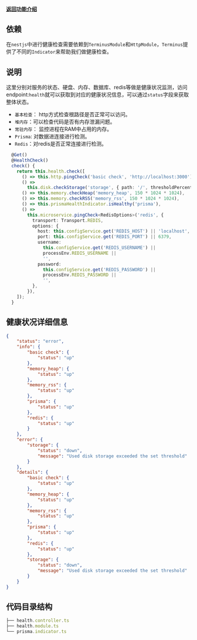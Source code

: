 #### [返回功能介绍](/feature/)
## 依赖

在`nestjs`中进行健康检查需要依赖到`TerminusModule`和`HttpModule`，`Terminus`提供了不同的`Indicator`来帮助我们做健康检查。

## 说明

这里分别对服务的状态、硬盘、内存、数据库、redis等做是健康状况监测，访问endpoint:`health`就可以获取到对应的健康状况信息，可以通过`status`字段来获取整体状态。

- `基本检查`： http方式检查根路径是否正常可以访问。
- `堆内存`：可以检查代码是否有内存泄漏问题。
- `常驻内存`： 监控进程在RAM中占用的内存。
- `Prisma`: 对数据进连接进行检测。
- `Redis`：对redis是否正常连接进行检测。

```typescript
  @Get()
  @HealthCheck()
  check() {
    return this.health.check([
      () => this.http.pingCheck('basic check', 'http://localhost:3000'),
      () =>
        this.disk.checkStorage('storage', { path: '/', thresholdPercent: 0.2 }),
      () => this.memory.checkHeap('memory_heap', 150 * 1024 * 1024),
      () => this.memory.checkRSS('memory_rss', 150 * 1024 * 1024),
      () => this.prismaHealthIndicator.isHealthy('prisma'),
      () =>
        this.microservice.pingCheck<RedisOptions>('redis', {
          transport: Transport.REDIS,
          options: {
            host: this.configService.get('REDIS_HOST') || 'localhost',
            port: this.configService.get('REDIS_PORT') || 6379,
            username:
              this.configService.get('REDIS_USERNAME') ||
              processEnv.REDIS_USERNAME ||
              '',
            password:
              this.configService.get('REDIS_PASSWORD') ||
              processEnv.REDIS_PASSWORD ||
              '',
          },
        }),
    ]);
  }
```

## 健康状况详细信息

```json
{
    "status": "error",
    "info": {
        "basic check": {
            "status": "up"
        },
        "memory_heap": {
            "status": "up"
        },
        "memory_rss": {
            "status": "up"
        },
        "prisma": {
            "status": "up"
        },
        "redis": {
            "status": "up"
        }
    },
    "error": {
        "storage": {
            "status": "down",
            "message": "Used disk storage exceeded the set threshold"
        }
    },
    "details": {
        "basic check": {
            "status": "up"
        },
        "memory_heap": {
            "status": "up"
        },
        "memory_rss": {
            "status": "up"
        },
        "prisma": {
            "status": "up"
        },
        "redis": {
            "status": "up"
        },
        "storage": {
            "status": "down",
            "message": "Used disk storage exceeded the set threshold"
        }
    }
}
```



## 代码目录结构

```typescript
├── health.controller.ts
├── health.module.ts
└── prisma.indicator.ts
```


